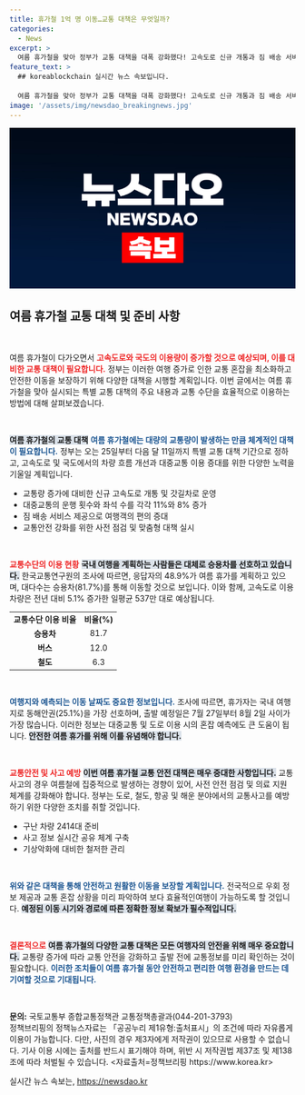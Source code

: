 ```yaml
---
title: 휴가철 1억 명 이동…교통 대책은 무엇일까?
categories:
  - News
excerpt: >
  여름 휴가철을 맞아 정부가 교통 대책을 대폭 강화했다! 고속도로 신규 개통과 짐 배송 서비스부터 혼잡 예상 구간 집중 관리까지. 더 안전하고 편리한 여행을 위해 준비된 특별교통대책, 놓치지 마세요!
feature_text: >
  ## koreablockchain 실시간 뉴스 속보입니다.

  여름 휴가철을 맞아 정부가 교통 대책을 대폭 강화했다! 고속도로 신규 개통과 짐 배송 서비스부터 혼잡 예상 구간 집중 관리까지. 더 안전하고 편리한 여행을 위해 준비된 특별교통대책, 놓치지 마세요!
image: '/assets/img/newsdao_breakingnews.jpg'
---
```


<p><img src="/assets/img/newsdao_breakingnews.jpg" alt="koreablockchain 속보" /></p>

<h2 data-ke-size="size26">여름 휴가철 교통 대책 및 준비 사항</h2>

<p data-ke-size="size16">&nbsp;</p>

<p>여름 휴가철이 다가오면서 <b><span style="color: #ee2323;">고속도로와 국도의 이용량이 증가할 것으로 예상되며, 이를 대비한 교통 대책이 필요합니다.</span></b> 정부는 이러한 여행 증가로 인한 교통 혼잡을 최소화하고 안전한 이동을 보장하기 위해 다양한 대책을 시행할 계획입니다. 이번 글에서는 여름 휴가철을 맞아 실시되는 특별 교통 대책의 주요 내용과 교통 수단을 효율적으로 이용하는 방법에 대해 살펴보겠습니다.<p data-ke-size="size16">&nbsp;</p></p>

<p><b><span style="background-color: #21538527;">여름 휴가철의 교통 대책</span></b> <b><span style="color: #1a5490;">여름 휴가철에는 대량의 교통량이 발생하는 만큼 체계적인 대책이 필요합니다.</span></b> 정부는 오는 25일부터 다음 달 11일까지 특별 교통 대책 기간으로 정하고, 고속도로 및 국도에서의 차량 흐름 개선과 대중교통 이용 증대를 위한 다양한 노력을 기울일 계획입니다.</p>

<ul>
    <li>교통량 증가에 대비한 신규 고속도로 개통 및 갓길차로 운영</li>
    <li>대중교통의 운행 횟수와 좌석 수를 각각 11%와 8% 증가</li>
    <li>짐 배송 서비스 제공으로 여행객의 편의 증대</li>
    <li>교통안전 강화를 위한 사전 점검 및 맞춤형 대책 실시</li>
</ul>

<p data-ke-size="size16">&nbsp;</p>

<p><b><span style="color: #ee2323;">교통수단의 이용 현황</span></b> <b><span style="background-color: #21538527;">국내 여행을 계획하는 사람들은 대체로 승용차를 선호하고 있습니다.</span></b> 한국교통연구원의 조사에 따르면, 응답자의 48.9%가 여름 휴가를 계획하고 있으며, 대다수는 승용차(81.7%)를 통해 이동할 것으로 보입니다. 이와 함께, 고속도로 이용 차량은 전년 대비 5.1% 증가한 일평균 537만 대로 예상됩니다.</p>

<table style="width: 100%; border-collapse: collapse;">
    <tr>
        <td style="text-align: center; height: 17px;"><b>교통수단 이용 비율</b></td>
        <td style="text-align: center; height: 17px;"><b>비율(%)</b></td>
    </tr>
    <tr>
        <td style="text-align: center; height: 17px;"><b>승용차</b></td>
        <td style="text-align: center; height: 17px;">81.7</td>
    </tr>
    <tr>
        <td style="text-align: center; height: 17px;"><b>버스</b></td>
        <td style="text-align: center; height: 17px;">12.0</td>
    </tr>
    <tr>
        <td style="text-align: center; height: 17px;"><b>철도</b></td>
        <td style="text-align: center; height: 17px;">6.3</td>
    </tr>
</table>

<p data-ke-size="size16">&nbsp;</p>

<p><b><span style="color: #1a5490;">여행지와 예측되는 이동 날짜도 중요한 정보입니다.</span></b> 조사에 따르면, 휴가자는 국내 여행지로 동해안권(25.1%)을 가장 선호하며, 출발 예정일은 7월 27일부터 8월 2일 사이가 가장 많습니다. 이러한 정보는 대중교통 및 도로 이용 시의 혼잡 예측에도 큰 도움이 됩니다. <b><span style="background-color: #21538527;">안전한 여름 휴가를 위해 이를 유념해야 합니다.</span></b></p>

<p data-ke-size="size16">&nbsp;</p>

<p><b><span style="color: #ee2323;">교통안전 및 사고 예방</span></b> <b><span style="background-color: #21538527;">이번 여름 휴가철 교통 안전 대책은 매우 중대한 사항입니다.</span></b> 교통사고의 경우 여름철에 집중적으로 발생하는 경향이 있어, 사전 안전 점검 및 의료 지원 체계를 강화해야 합니다. 정부는 도로, 철도, 항공 및 해운 분야에서의 교통사고를 예방하기 위한 다양한 조치를 취할 것입니다.</p>

<ul>
    <li>구난 차량 2414대 준비</li>
    <li>사고 정보 실시간 공유 체계 구축</li>
    <li>기상악화에 대비한 철저한 관리</li>
</ul>

<p data-ke-size="size16">&nbsp;</p>

<p><b><span style="color: #1a5490;">위와 같은 대책을 통해 안전하고 원활한 이동을 보장할 계획입니다.</span></b> 전국적으로 우회 정보 제공과 교통 혼잡 상황을 미리 파악하여 보다 효율적인여행이 가능하도록 할 것입니다. <b><span style="background-color: #21538527;">예정된 이동 시기와 경로에 따른 정확한 정보 확보가 필수적입니다.</span></b></p>

<p data-ke-size="size16">&nbsp;</p>

<p><b><span style="color: #ee2323;">결론적으로</span></b> <b><span style="background-color: #21538527;">여름 휴가철의 다양한 교통 대책은 모든 여행자의 안전을 위해 매우 중요합니다.</span></b> 교통량 증가에 따라 교통 안전을 강화하고 출발 전에 교통정보를 미리 확인하는 것이 필요합니다. <b><span style="color: #1a5490;">이러한 조치들이 여름 휴가철 동안 안전하고 편리한 여행 환경을 만드는 데 기여할 것으로 기대됩니다.</span></b></p>

<p data-ke-size="size16">&nbsp;</p>

<p><strong>문의:</strong> 국토교통부 종합교통정책관 교통정책총괄과(044-201-3793)<br />
정책브리핑의 정책뉴스자료는 「공공누리 제1유형:출처표시」의 조건에 따라 자유롭게 이용이 가능합니다. 다만, 사진의 경우 제3자에게 저작권이 있으므로 사용할 수 없습니다. 기사 이용 시에는 출처를 반드시 표기해야 하며, 위반 시 저작권법 제37조 및 제138조에 따라 처벌될 수 있습니다. &lt;자료출처=정책브리핑 https://www.korea.kr></p>
실시간 뉴스 속보는, <a href="https://newsdao.kr" rel="dofollow">https://newsdao.kr</a>


